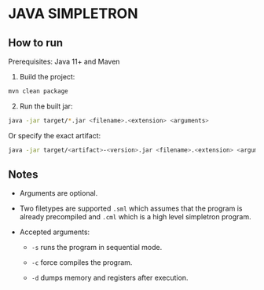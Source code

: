 # JAVA SIMPLETRON

## How to run

Prerequisites: Java 11+ and Maven

1. Build the project:

  ```sh
  mvn clean package
  ```

2. Run the built jar:

  ```sh
  java -jar target/*.jar <filename>.<extension> <arguments>
  ```

  Or specify the exact artifact:

  ```sh
  java -jar target/<artifact>-<version>.jar <filename>.<extension> <arguments>
  ```

## Notes

- Arguments are optional.
- Two filetypes are supported `.sml` which assumes that the program is already precompiled and `.cml` which is a high level simpletron program.
- Accepted arguments:

  - `-s` runs the program in sequential mode.

  - `-c` force compiles the program.

  - `-d` dumps memory and registers after execution.
